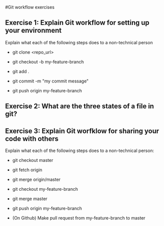 #Git workflow exercises

## Exercise 1: Explain Git workflow for setting up your environment 

Explain what each of the following steps does to a non-technical person

* git clone <repo_url>

* git checkout -b my-feature-branch

* git add . 

* git commit -m "my commit message" 

* git push origin my-feature-branch

## Exercise 2: What are the three states of a file in git?  

## Exercise 3: Explain Git worfklow for sharing your code with others 

Explain what each of the following steps does to a non-technical person: 

* git checkout master

* git fetch origin 

* git merge origin/master 

* git checkout my-feature-branch

* git merge master

* git push origin my-feature-branch

*  (On Github) Make pull request from my-feature-branch to master 
